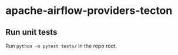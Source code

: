 # apache-airflow-providers-tecton

## Run unit tests

Run `python -m pytest tests/` in the repo root.
